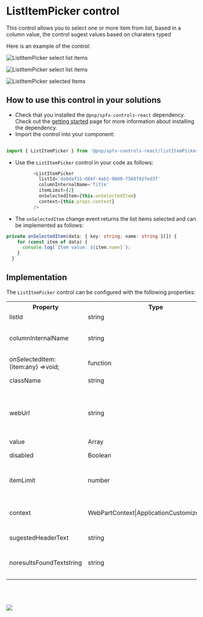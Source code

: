 # ListItemPicker control

This control allows you to select one or more  item from list, based in a column value, the control sugest values based on charaters typed 

Here is an example of the control:

![ListItemPicker select list items](../assets/ListItemPicker-selectlist.png)

![ListItemPicker select list items](../assets/ListItemPicker-selectlist2.png)

![ListItemPicker selected Items](../assets/ListItemPicker-selectedItems.png)

## How to use this control in your solutions

- Check that you installed the `@pnp/spfx-controls-react` dependency. Check out the [getting started](../#getting-started) page for more information about installing the dependency.
- Import the control into your component:

```TypeScript
 
import { ListItemPicker } from '@pnp/spfx-controls-react/listItemPicker';
```
- Use the `ListItemPicker` control in your code as follows:

```TypeScript
          <ListItemPicker
            listId='da8daf15-d84f-4ab1-9800-7568f82fed3f'
            columnInternalName='Title'
            itemLimit={2}
            onSelectedItem={this.onSelectedItem}
            context={this.props.context}
          />
```

- The `onSelectedItem` change event returns the list items selected and can be implemented as follows:

```TypeScript
private onSelectedItem(data: { key: string; name: string }[]) {
    for (const item of data) {
      console.log(`Item value: ${item.name}`);
    }
  }
```
## Implementation

The `ListItemPicker` control can be configured with the following properties:

<table style="width: 100%; height: 786px;">
<tbody>
<tr>
<th style="width: 220px;">Property</th>
<th>Type</th>
<th style="width: 85px;">Required</th>
<th>Description</th>
</tr>
<tr>
<td>listId</td>
<td>string</td>
<td>yes</td>
<td>Gui of List</td>
</tr>
<tr>
<td>columnInternalName</td>
<td>string</td>
<td>yes</td>
<td>InternalName of column to search and get values</td>
</tr>
<tr>
<td>onSelectedItem: (item:any) =>void;</td>
<td>function</td>
<td>yes</td>
<td>Callback function</td>
</tr>
<tr>
<td>className</td>
<td>string</td>
<td>no</td>
<td>CSS className</td>
</tr>
<tr>
<td>webUrl</td>
<td>string</td>
<td>no</td>
<td>URL of site if different of current site, user must have permissions</td>
</tr>
<tr>
<td>value</td>
<td>Array</td>
<td>no</td>
<td>Default Value</td>
</tr>
<tr>
<td>disabled</td>
<td>Boolean</td>
<td>no</td>
<td>Disable Control</td>
</tr>
<tr>
<td>itemLimit</td>
<td>number</td>
<td>yes</td>
<td>Number os items to select / return</td>
</tr>
<tr>
<td>context</td>
<td>WebPartContext|ApplicationCustomizerContext</td>
<td>yes</td>
<td>WebPart or Application customiser context</td>
</tr>
<tr>
<td>sugestedHeaderText</td>
<td>string</td>
<td>no</td>
<td>Text header to display</td>
</tr>
<tr>
<td>noresultsFoundTextstring</td>
<td>string</td>
<td>no</td>
<td>Text message when no items</td>
</tr>
</tbody>
</table>		


![](https://telemetry.sharepointpnp.com/sp-dev-fx-controls-react/wiki/controls/ListItemPicker)
